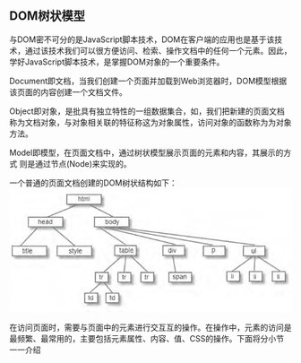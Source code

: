 ## DOM树状模型

与DOM密不可分的是JavaScript脚本技术，DOM在客户端的应用也是基于该技术，通过该技术我们可以很方便访问、检索、操作文档中的任何一个元素。因此，学好JavaScript脚本技术，是掌握DOM对象的一个重要条件。

Document即文档，当我们创建一个页面并加载到Web浏览器时，DOM模型根据该页面的内容创建一个文档文件。

Object即对象，是批具有独立特性的一组数据集合，如，我们把新建的页面文档称为文档对象，与对象相关联的特征称这为对象属性，访问对象的函数称为为对象方法。

Model即模型，在页面文档中，通过树状模型展示页面的元素和内容，其展示的方式 则是通过节点(Node)来实现的。

一个普通的页面文档创建的DOM树状结构如下：
![](../images/chapter03/001.png)

在访问页面时，需要与页面中的元素进行交互互的操作。在操作中，元素的访问是最频繁、最常用的，主要包括元素属性、内容、值、CSS的操作。下面将分小节一一介绍